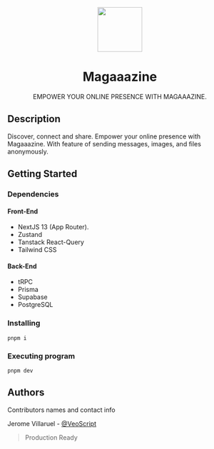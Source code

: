 <p align="center">
  <img src="https://github-production-user-asset-6210df.s3.amazonaws.com/26340308/274545638-43cbc149-4eec-4450-b633-0d08d06a05d6.png?X-Amz-Algorithm=AWS4-HMAC-SHA256&X-Amz-Credential=AKIAIWNJYAX4CSVEH53A%2F20231012%2Fus-east-1%2Fs3%2Faws4_request&X-Amz-Date=20231012T090632Z&X-Amz-Expires=300&X-Amz-Signature=b8f183c1a77d7219aec032277531f95f857082c6427f703fe7f93008f07d8fe3&X-Amz-SignedHeaders=host&actor_id=26340308&key_id=0&repo_id=701978114" width="100" height="100">
  <h1 align="center">Magaaazine</h1>
  <p align="center">EMPOWER YOUR ONLINE PRESENCE WITH MAGAAAZINE.</p>
</p>

## Description

Discover, connect and share. Empower your online presence with Magaaazine. With feature of sending messages, images, and files anonymously.

## Getting Started

### Dependencies

#### Front-End
* NextJS 13 (App Router).
* Zustand
* Tanstack React-Query
* Tailwind CSS

#### Back-End
* tRPC
* Prisma
* Supabase
* PostgreSQL

### Installing
```
pnpm i
```

### Executing program
```
pnpm dev
```
## Authors

Contributors names and contact info

Jerome Villaruel - [@VeoScript](https://www.jeromevillaruel.cf/)

> Production Ready
